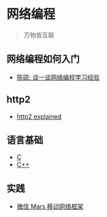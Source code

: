# 网络编程
> 万物皆互联

## 网络编程如何入门
* [陈硕: 谈一谈网络编程学习经验][l1]


## http2
* [http2 explained][l2]

## 语言基础
* [C](http://www.cprogramming.com/tutorial/c-tutorial.html)
* [C++](http://www.cplusplus.com/doc/tutorial/)

## 实践
* [微信 Mars 移动网络框架](https://github.com/Tencent/mars)

[l1]: ../resource/LearningNetworkProgramming.pdf "陈硕的网络编程入门"
[l2]: https://bagder.gitbooks.io/http2-explained/en/
